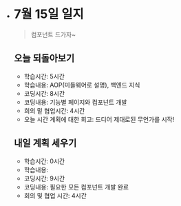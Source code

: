 - # 7월 15일 일지

  > 컴포넌트 드가자~

  

  ## 오늘 되돌아보기

  - 학습시간: 5시간

  * 학습내용: AOP(미들웨어로 설명), 백엔드 지식
  * 코딩시간: 8시간
  * 코딩내용: 기능별 페이지와 컴포넌트 개발
  * 희의 밑 협업시간: 4시간
  * 오늘 시간 계획에 대한 회고: 드디어 제대로된 무언가를 시작!

  

  

  ## 내일 계획 세우기

  - 학습시간: 0시간
  - 학습내용: 
  - 코딩시간: 9시간
  - 코딩내용: 필요한 모든 컴포넌트 개발 완료
  - 회의 및 협업 시간: 4시간